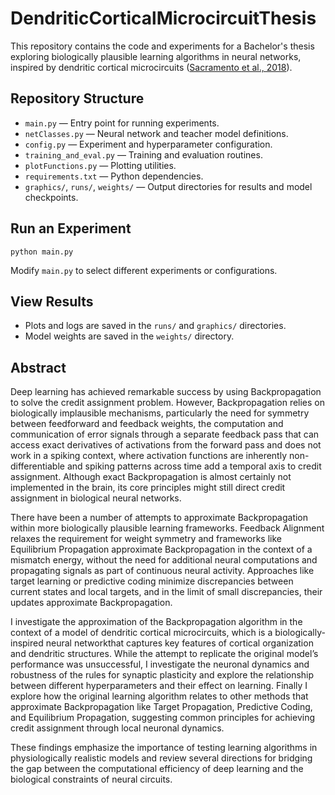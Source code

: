 # DendriticCorticalMicrocircuitThesis
This repository contains the code and experiments for a Bachelor's thesis exploring biologically plausible learning algorithms in neural networks, inspired by dendritic cortical microcircuits ([Sacramento et al., 2018](https://papers.nips.cc/paper_files/paper/2018/hash/1dc3a89d0d440ba31729b0ba74b93a33-Abstract.html)).


## Repository Structure

- `main.py` — Entry point for running experiments.
- `netClasses.py` — Neural network and teacher model definitions.
- `config.py` — Experiment and hyperparameter configuration.
- `training_and_eval.py` — Training and evaluation routines.
- `plotFunctions.py` — Plotting utilities.
- `requirements.txt` — Python dependencies.
- `graphics/`, `runs/`, `weights/` — Output directories for results and model checkpoints.

## Run an Experiment  

```
python main.py
```

   Modify `main.py` to select different experiments or configurations.

## View Results
- Plots and logs are saved in the `runs/` and `graphics/` directories.
- Model weights are saved in the `weights/` directory.


## Abstract

Deep learning has achieved remarkable success by using Backpropagation to solve
the credit assignment problem. 
However, Backpropagation relies on biologically implausible mechanisms, particularly the need for symmetry between feedforward and feedback weights, the computation and communication of error signals through a separate feedback pass that can access exact derivatives of activations from the forward pass and does not work in a spiking context, where activation functions are inherently non-differentiable and spiking patterns across time add a temporal axis to credit assignment.
Although exact Backpropagation is almost certainly not implemented in the brain, its core principles might still direct credit assignment in biological neural networks.

There have been a number of attempts to approximate Backpropagation within more biologically plausible learning frameworks. 
Feedback Alignment relaxes the requirement for weight symmetry and frameworks like Equilibrium Propagation approximate Backpropagation in the context of a mismatch energy, without the need for additional neural computations and propagating signals as part of continuous neural activity. 
Approaches like target learning or predictive coding minimize discrepancies between current states and local targets, and in the limit of small discrepancies, their updates approximate Backpropagation. 

I investigate the approximation of the Backpropagation algorithm in the context of a model of dendritic cortical microcircuits, which is a biologically-inspired neural networkthat captures key features of cortical organization and dendritic structures. 
While the attempt to replicate the original model’s performance was unsuccessful, I investigate the neuronal dynamics and robustness of the rules for synaptic plasticity
and explore the relationship between different hyperparameters and their effect on
learning. 
Finally I explore how the original learning algorithm relates to other methods that approximate Backpropagation like Target Propagation, Predictive Coding, and Equilibrium Propagation, suggesting common principles for achieving credit assignment through local neuronal dynamics. 

These findings emphasize the importance of testing learning algorithms in physiologically realistic models and review several directions for bridging the gap between the computational efficiency of deep learning and the biological constraints of neural circuits.

